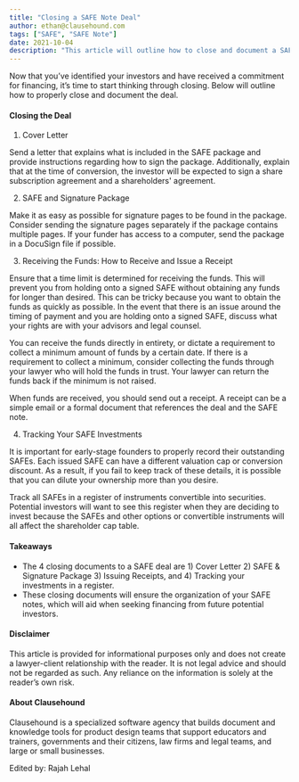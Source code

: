 ```yaml
---
title: "Closing a SAFE Note Deal"
author: ethan@clausehound.com
tags: ["SAFE", "SAFE Note"]
date: 2021-10-04
description: "This article will outline how to close and document a SAFE note deal."
---
```


Now that you’ve identified your investors and have received a commitment for financing, it’s time to start thinking through closing. Below will
outline how to properly close and document the deal.

#### Closing the Deal

1. Cover Letter

Send a letter that explains what is included in the SAFE package and provide instructions regarding how to sign the package. Additionally, explain that at the time
of conversion, the investor will be expected to sign a share subscription agreement and a shareholders' agreement.

2. SAFE and Signature Package 

Make it as easy as possible for signature pages to be found in the package. Consider sending the signature pages separately if the package contains multiple pages.
If your funder has access to a computer, send the package in a DocuSign file if possible. 

3. Receiving the Funds: How to Receive and Issue a Receipt

Ensure that a time limit is determined for receiving the funds. This will prevent you from holding onto a signed SAFE without obtaining any funds for longer than
desired. This can be tricky because you want to obtain the funds as quickly as possible. In the event that there is an issue around the timing of payment and you
are holding onto a signed SAFE, discuss what your rights are with your advisors and legal counsel.

You can receive the funds directly in entirety, or dictate a requirement to collect a minimum amount of funds by a certain date. If there is a requirement to
collect a minimum, consider collecting the funds through your lawyer who will hold the funds in trust. Your lawyer can return the funds back if the minimum is not
raised. 

When funds are received, you should send out a receipt. A receipt can be a simple email or a formal document that references the deal and the SAFE note.

4. Tracking Your SAFE Investments

It is important for early-stage founders to properly record their outstanding SAFEs. Each issued SAFE can have a different valuation cap or conversion discount. As a result, if you fail to keep track of these details, it is possible that you can dilute your ownership more than you desire.

Track all SAFEs in a register of instruments convertible into securities. Potential investors will want to see this register when they are deciding to invest because the SAFEs and other options or convertible instruments will all affect the shareholder cap table.

#### Takeaways

- The 4 closing documents to a SAFE deal are 1) Cover Letter 2) SAFE & Signature Package 3) Issuing Receipts, and 4) Tracking your investments in a register.
- These closing documents will ensure the organization of your SAFE notes, which will aid when seeking financing from future potential investors.

#### Disclaimer

This article is provided for informational purposes only and does not create a lawyer-client relationship with the reader. It is not legal advice and should not be
regarded as such. Any reliance on the information is solely at the reader’s own risk. 

#### About Clausehound 

Clausehound is a specialized software agency that builds document and knowledge tools for product design teams that support educators and trainers, governments and
their citizens, law firms and legal teams, and large or small businesses.

Edited by: Rajah Lehal

